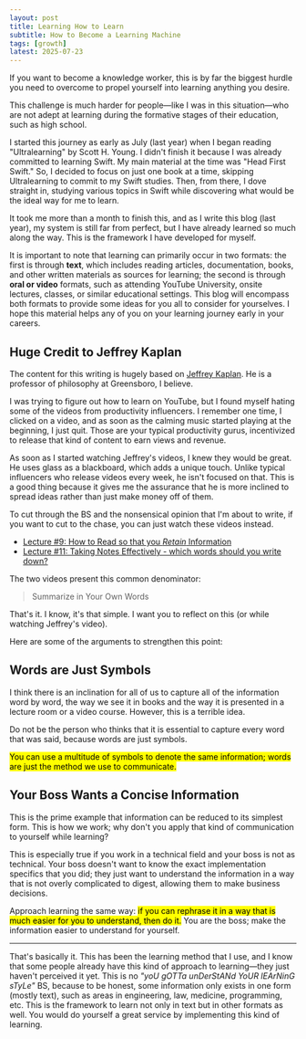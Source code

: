 ```yaml
---
layout: post
title: Learning How to Learn
subtitle: How to Become a Learning Machine
tags: [growth]
latest: 2025-07-23
---
```


If you want to become a knowledge worker, this is by far the biggest hurdle you need to overcome to propel yourself into learning anything you desire.

This challenge is much harder for people—like I was in this situation—who are not adept at learning during the formative stages of their education, such as high school.

I started this journey as early as July (last year) when I began reading "Ultralearning" by Scott H. Young. I didn't finish it because I was already committed to learning Swift. My main material at the time was "Head First Swift." So, I decided to focus on just one book at a time, skipping Ultralearning to commit to my Swift studies. Then, from there, I dove straight in, studying various topics in Swift while discovering what would be the ideal way for me to learn.

It took me more than a month to finish this, and as I write this blog (last year), my system is still far from perfect, but I have already learned so much along the way. This is the framework I have developed for myself.

It is important to note that learning can primarily occur in two formats: the first is through **text**, which includes reading articles, documentation, books, and other written materials as sources for learning; the second is through **oral or video** formats, such as attending YouTube University, onsite lectures, classes, or similar educational settings. This blog will encompass both formats to provide some ideas for you all to consider for yourselves. I hope this material helps any of you on your learning journey early in your careers.

## Huge Credit to Jeffrey Kaplan

The content for this writing is hugely based on [Jeffrey Kaplan](https://www.youtube.com/@profjeffreykaplan/videos). He is a professor of philosophy at Greensboro, I believe.

I was trying to figure out how to learn on YouTube, but I found myself hating some of the videos from productivity influencers. I remember one time, I clicked on a video, and as soon as the calming music started playing at the beginning, I just quit. Those are your typical productivity gurus, incentivized to release that kind of content to earn views and revenue.

As soon as I started watching Jeffrey's videos, I knew they would be great. He uses glass as a blackboard, which adds a unique touch. Unlike typical influencers who release videos every week, he isn't focused on that. This is a good thing because it gives me the assurance that he is more inclined to spread ideas rather than just make money off of them.

To cut through the BS and the nonsensical opinion that I'm about to write, if you want to cut to the chase, you can just watch these videos instead.
- [Lecture #9: How to Read so that you *Retain* Information](https://www.youtube.com/watch?v=uiNB-6SuqVA)
- [Lecture #11: Taking Notes Effectively - which words should you write down?](https://www.youtube.com/watch?v=ATmJb3bH2E0)

The two videos present this common denominator:

> Summarize in Your Own Words

That's it. I know, it's that simple. I want you to reflect on this (or while watching Jeffrey's video).

Here are some of the arguments to strengthen this point:

## Words are Just Symbols

I think there is an inclination for all of us to capture all of the information word by word, the way we see it in books and the way it is presented in a lecture room or a video course. However, this is a terrible idea.

Do not be the person who thinks that it is essential to capture every word that was said, because words are just symbols.

<mark>You can use a multitude of symbols to denote the same information; words are just the method we use to communicate.</mark>

## Your Boss Wants a Concise Information

This is the prime example that information can be reduced to its simplest form. This is how we work; why don't you apply that kind of communication to yourself while learning?

This is especially true if you work in a technical field and your boss is not as technical. Your boss doesn't want to know the exact implementation specifics that you did; they just want to understand the information in a way that is not overly complicated to digest, allowing them to make business decisions.

Approach learning the same way: <mark>if you can rephrase it in a way that is much easier for you to understand, then do it.</mark> You are the boss; make the information easier to understand for yourself.

<div class="conclusion-divider">
    <hr>
</div>

That's basically it. This has been the learning method that I use, and I know that some people already have this kind of approach to learning—they just haven't perceived it yet. This is no *"yoU gOTTa unDerStANd YoUR lEArNinG sTyLe"* BS, because to be honest, some information only exists in one form (mostly text), such as areas in engineering, law, medicine, programming, etc. This is the framework to learn not only in text but in other formats as well. You would do yourself a great service by implementing this kind of learning.